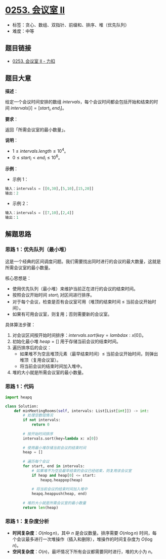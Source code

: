 # [0253. 会议室 II](https://leetcode.cn/problems/meeting-rooms-ii/)

- 标签：贪心、数组、双指针、前缀和、排序、堆（优先队列）
- 难度：中等

## 题目链接

- [0253. 会议室 II - 力扣](https://leetcode.cn/problems/meeting-rooms-ii/)

## 题目大意

**描述**：

给定一个会议时间安排的数组 $intervals$，每个会议时间都会包括开始和结束的时间 $intervals[i] = [start_i, end_i]$。

**要求**：

返回「所需会议室的最小数量」。

**说明**：

- $1 \le intervals.length \le 10^{4}$。
- $0 \le start_i \lt end_i \le 10^{6}$。

**示例**：

- 示例 1：

```python
输入：intervals = [[0,30],[5,10],[15,20]]
输出：2
```

- 示例 2：

```python
输入：intervals = [[7,10],[2,4]]
输出：1
```

## 解题思路

### 思路 1：优先队列（最小堆）

这是一个经典的区间调度问题。我们需要找出同时进行的会议的最大数量，这就是所需会议室的最小数量。

核心思想是：

- 使用优先队列（最小堆）来维护当前正在进行的会议的结束时间。
- 按照会议开始时间 $start_i$ 对区间进行排序。
- 对于每个会议，检查是否有会议室可用（堆顶的结束时间 $\le$ 当前会议开始时间）。
- 如果有可用会议室，则复用；否则需要新的会议室。

具体算法步骤：

1. 对会议区间按开始时间排序：$intervals.sort(key=lambda x: x[0])$。
2. 初始化最小堆 $heap = []$ 用于存储当前会议的结束时间。
3. 遍历排序后的会议：
   - 如果堆不为空且堆顶元素（最早结束时间）$\le$ 当前会议开始时间，则弹出堆顶（复用会议室）。
   - 将当前会议的结束时间加入堆中。
4. 堆的大小就是所需会议室的最小数量。

### 思路 1：代码

```python
import heapq

class Solution:
    def minMeetingRooms(self, intervals: List[List[int]]) -> int:
        # 处理空数组情况
        if not intervals:
            return 0
        
        # 按开始时间排序
        intervals.sort(key=lambda x: x[0])
        
        # 使用最小堆存储当前会议的结束时间
        heap = []
        
        # 遍历每个会议
        for start, end in intervals:
            # 如果堆不为空且最早结束的会议已经结束，则复用该会议室
            if heap and heap[0] <= start:
                heapq.heappop(heap)
            
            # 将当前会议的结束时间加入堆中
            heapq.heappush(heap, end)
        
        # 堆的大小就是所需会议室的最小数量
        return len(heap)
```

### 思路 1：复杂度分析

- **时间复杂度**：$O(n \log n)$，其中 $n$ 是会议数量。排序需要 $O(n \log n)$ 时间，每个会议最多进行一次堆操作（插入和删除），堆操作的时间复杂度为 $O(\log n)$。
- **空间复杂度**：$O(n)$，最坏情况下所有会议都需要同时进行，堆的大小为 $n$。
